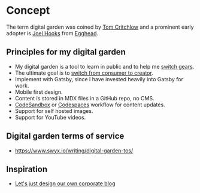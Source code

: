 # Concept

The term digital garden was coined by
[Tom Critchlow](https://tomcritchlow.com/2018/10/10/of-gardens-and-wikis/) and a
prominent early adopter is [Joel Hooks](https://joelhooks.com/digital-garden)
from [Egghead](https://egghead.io/).

## Principles for my digital garden

- My digital garden is a tool to learn in public and to help me
  [switch gears](https://www.swyx.io/writing/learning-gears/).
- The ultimate goal is to
  [switch from consumer to creator](https://nathanbarry.com/consumer-to-creator/).
- Implement with Gatsby, since I have invested heavily into Gatsby for work.
- Mobile first design.
- Content is stored in MDX files in a GitHub repo, no CMS.
- [CodeSandbox](https://codesandbox.io/) or
  [Codespaces](https://github.com/features/codespaces) workflow for content
  updates.
- Support for self hosted images.
- Support for YouTube videos.

## Digital garden terms of service

- https://www.swyx.io/writing/digital-garden-tos/

## Inspiration

- [Let's just design our own corporate blog](https://mux.com/blog/lets-just-design-our-own-corporate-blog/)
